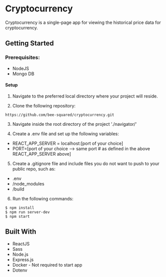# Cryptocurrency
Cryptocurrency is a single-page app for viewing the historical price data for cryptocurrency.

## Getting Started

### Prerequisites:

- NodeJS
- Mongo DB

#### Setup

1. Navigate to the preferred local directory where your project will reside.

2. Clone the following repository:
```
https://github.com/bee-squared/cryptocurrency.git
```

3. Navigate inside the root directory of the project './navigator/'

4. Create a .env file and set up the following variables:
- REACT_APP_SERVER = localhost:[port of your choice]
- PORT=[port of your choice --> same port # as defined in the above REACT_APP_SERVER above]

5. Create a .gitignore file and include files you do not want to push to your public repo, such as:
- .env
- /node_modules
- /build

6. Run the following commands:
```
$ npm install
$ npm run server-dev
$ npm start
```

## Built With
- ReactJS
- Sass
- Node.js
- Express.js
- Docker - Not required to start app
- Dotenv


